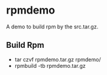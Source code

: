 # rpmdemo
A demo to build rpm by the src.tar.gz.

## Build Rpm

* tar czvf rpmdemo.tar.gz rpmdemo/
* rpmbuild -tb rpmdemo.tar.gz

